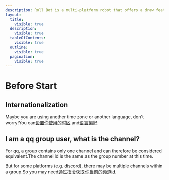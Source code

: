```yaml
---
description: Roll Bot is a multi-platform robot that offers a draw feature.This page will provide some useful suggestions or explanations to help you better use Roll Bot
layout:
  title:
    visible: true
  description:
    visible: true
  tableOfContents:
    visible: true
  outline:
    visible: true
  pagination:
    visible: true
---
```


# Before Start

## Internationalization

Maybe you are using another time zone or another language, don't worry!You can[设置你使用的时区](i18n/user-timezone.md) and[语言偏好](i18n/user-language-preference.md)

## I am a qq group user, what is the channel?

For qq, a group contains only one channel and can therefore be considered equivalent.The channel id is the same as the group number at this time.

But for some platforms (e.g. discord), there may be multiple channels within a group.So you may need[通过指令获取你当前的频道id](basic/get-channel-id.md).
